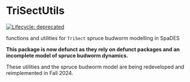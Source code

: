 # TriSectUtils

  <!-- badges: start -->
  [![Lifecycle: deprecated](https://img.shields.io/badge/lifecycle-deprecated-orange.svg)](https://lifecycle.r-lib.org/articles/stages.html#deprecated)
  <!-- badges: end -->

functions and utilities for `TriSect` spruce budworm modelling in SpaDES

**This package is now defunct as they rely on defunct packages and an incomplete model of spruce budworm dynamics.**

These utilities and the spruce budworm model are being redeveloped and reimplemented in Fall 2024.

